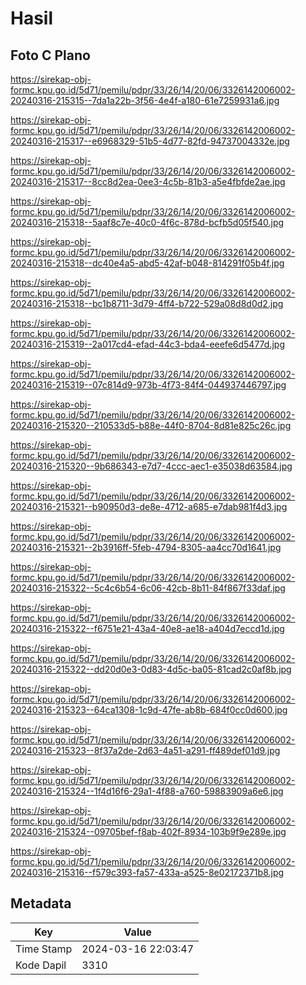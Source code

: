 # Hasil

## Foto C Plano

https://sirekap-obj-formc.kpu.go.id/5d71/pemilu/pdpr/33/26/14/20/06/3326142006002-20240316-215315--7da1a22b-3f56-4e4f-a180-61e7259931a6.jpg

https://sirekap-obj-formc.kpu.go.id/5d71/pemilu/pdpr/33/26/14/20/06/3326142006002-20240316-215317--e6968329-51b5-4d77-82fd-94737004332e.jpg

https://sirekap-obj-formc.kpu.go.id/5d71/pemilu/pdpr/33/26/14/20/06/3326142006002-20240316-215317--8cc8d2ea-0ee3-4c5b-81b3-a5e4fbfde2ae.jpg

https://sirekap-obj-formc.kpu.go.id/5d71/pemilu/pdpr/33/26/14/20/06/3326142006002-20240316-215318--5aaf8c7e-40c0-4f6c-878d-bcfb5d05f540.jpg

https://sirekap-obj-formc.kpu.go.id/5d71/pemilu/pdpr/33/26/14/20/06/3326142006002-20240316-215318--dc40e4a5-abd5-42af-b048-814291f05b4f.jpg

https://sirekap-obj-formc.kpu.go.id/5d71/pemilu/pdpr/33/26/14/20/06/3326142006002-20240316-215318--bc1b8711-3d79-4ff4-b722-529a08d8d0d2.jpg

https://sirekap-obj-formc.kpu.go.id/5d71/pemilu/pdpr/33/26/14/20/06/3326142006002-20240316-215319--2a017cd4-efad-44c3-bda4-eeefe6d5477d.jpg

https://sirekap-obj-formc.kpu.go.id/5d71/pemilu/pdpr/33/26/14/20/06/3326142006002-20240316-215319--07c814d9-973b-4f73-84f4-044937446797.jpg

https://sirekap-obj-formc.kpu.go.id/5d71/pemilu/pdpr/33/26/14/20/06/3326142006002-20240316-215320--210533d5-b88e-44f0-8704-8d81e825c26c.jpg

https://sirekap-obj-formc.kpu.go.id/5d71/pemilu/pdpr/33/26/14/20/06/3326142006002-20240316-215320--9b686343-e7d7-4ccc-aec1-e35038d63584.jpg

https://sirekap-obj-formc.kpu.go.id/5d71/pemilu/pdpr/33/26/14/20/06/3326142006002-20240316-215321--b90950d3-de8e-4712-a685-e7dab981f4d3.jpg

https://sirekap-obj-formc.kpu.go.id/5d71/pemilu/pdpr/33/26/14/20/06/3326142006002-20240316-215321--2b3916ff-5feb-4794-8305-aa4cc70d1641.jpg

https://sirekap-obj-formc.kpu.go.id/5d71/pemilu/pdpr/33/26/14/20/06/3326142006002-20240316-215322--5c4c6b54-6c06-42cb-8b11-84f867f33daf.jpg

https://sirekap-obj-formc.kpu.go.id/5d71/pemilu/pdpr/33/26/14/20/06/3326142006002-20240316-215322--f6751e21-43a4-40e8-ae18-a404d7eccd1d.jpg

https://sirekap-obj-formc.kpu.go.id/5d71/pemilu/pdpr/33/26/14/20/06/3326142006002-20240316-215322--dd20d0e3-0d83-4d5c-ba05-81cad2c0af8b.jpg

https://sirekap-obj-formc.kpu.go.id/5d71/pemilu/pdpr/33/26/14/20/06/3326142006002-20240316-215323--64ca1308-1c9d-47fe-ab8b-684f0cc0d600.jpg

https://sirekap-obj-formc.kpu.go.id/5d71/pemilu/pdpr/33/26/14/20/06/3326142006002-20240316-215323--8f37a2de-2d63-4a51-a291-ff489def01d9.jpg

https://sirekap-obj-formc.kpu.go.id/5d71/pemilu/pdpr/33/26/14/20/06/3326142006002-20240316-215324--1f4d16f6-29a1-4f88-a760-59883909a6e6.jpg

https://sirekap-obj-formc.kpu.go.id/5d71/pemilu/pdpr/33/26/14/20/06/3326142006002-20240316-215324--09705bef-f8ab-402f-8934-103b9f9e289e.jpg

https://sirekap-obj-formc.kpu.go.id/5d71/pemilu/pdpr/33/26/14/20/06/3326142006002-20240316-215316--f579c393-fa57-433a-a525-8e02172371b8.jpg


## Metadata

| Key        | Value               |
| ---------- | ------------------- |
| Time Stamp | 2024-03-16 22:03:47 |
| Kode Dapil | 3310                |



